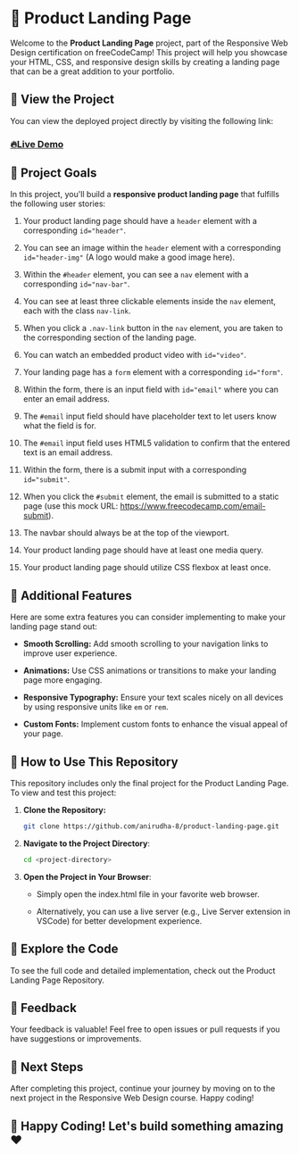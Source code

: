 # 🛒 Product Landing Page

Welcome to the **Product Landing Page** project, part of the Responsive Web Design certification on freeCodeCamp! This project will help you showcase your HTML, CSS, and responsive design skills by creating a landing page that can be a great addition to your portfolio.

## 🔗 View the Project

You can view the deployed project directly by visiting the following link:

### **[🔥Live Demo](https://anirudha-8.github.io/product-landing-page/)**

## 🎯 Project Goals

In this project, you'll build a **responsive product landing page** that fulfills the following user stories:

1. Your product landing page should have a `header` element with a corresponding `id="header"`.

2. You can see an image within the `header` element with a corresponding `id="header-img"` (A logo would make a good image here).

3. Within the `#header` element, you can see a `nav` element with a corresponding `id="nav-bar"`.

4. You can see at least three clickable elements inside the `nav` element, each with the class `nav-link`.

5. When you click a `.nav-link` button in the `nav` element, you are taken to the corresponding section of the landing page.

6. You can watch an embedded product video with `id="video"`.

7. Your landing page has a `form` element with a corresponding `id="form"`.

8. Within the form, there is an input field with `id="email"` where you can enter an email address.

9. The `#email` input field should have placeholder text to let users know what the field is for.

10. The `#email` input field uses HTML5 validation to confirm that the entered text is an email address.

11. Within the form, there is a submit input with a corresponding `id="submit"`.

12. When you click the `#submit` element, the email is submitted to a static page (use this mock URL: <https://www.freecodecamp.com/email-submit>).

13. The navbar should always be at the top of the viewport.

14. Your product landing page should have at least one media query.

15. Your product landing page should utilize CSS flexbox at least once.

## 📌 Additional Features

Here are some extra features you can consider implementing to make your landing page stand out:

- **Smooth Scrolling:** Add smooth scrolling to your navigation links to improve user experience.

- **Animations:** Use CSS animations or transitions to make your landing page more engaging.

- **Responsive Typography:** Ensure your text scales nicely on all devices by using responsive units like `em` or `rem`.

- **Custom Fonts:** Implement custom fonts to enhance the visual appeal of your page.

## 🚀 How to Use This Repository

This repository includes only the final project for the Product Landing Page. To view and test this project:

1. **Clone the Repository:**

   ```bash
   git clone https://github.com/anirudha-8/product-landing-page.git
   ```

2. **Navigate to the Project Directory**:

    ```bash
    cd <project-directory>
    ```

3. **Open the Project in Your Browser**:

   - Simply open the index.html file in your favorite web browser.

   - Alternatively, you can use a live server (e.g., Live Server extension in VSCode) for better development experience.

## 📂 Explore the Code

To see the full code and detailed implementation, check out the Product Landing Page Repository.

## 💬 Feedback

Your feedback is valuable! Feel free to open issues or pull requests if you have suggestions or improvements.

## 🧭 Next Steps

After completing this project, continue your journey by moving on to the next project in the Responsive Web Design course. Happy coding!

## 🎉 Happy Coding! Let's build something amazing ❤️
